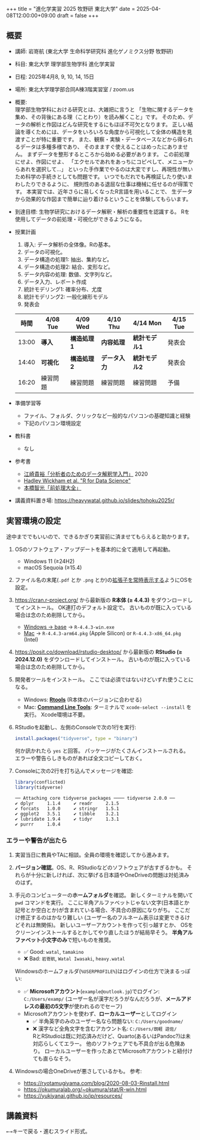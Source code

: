 +++
title = "進化学実習 2025 牧野研 東北大学"
date = 2025-04-08T12:00:00+09:00
draft = false
+++

## 概要

-   講師: 岩嵜航 (東北大学 生命科学研究科 進化ゲノミクス分野 牧野研)
-   科目: 東北大学 理学部生物学科 進化学実習
-   日程: 2025年4月8, 9, 10, 14, 15日
-   場所: 東北大学理学部合同A棟3階実習室 / zoom.us
-   概要:\
    理学部生物学科における研究とは、大雑把に言うと
    「生物に関するデータを集め、その背後にある理（ことわり）を読み解くこと」です。
    そのため、データの解析と作図はどんな研究をするにもほぼ不可欠となります。
    正しい結論を導くためには、データをいろいろな角度から可視化して全体の構造を見渡すことが特に重要です。
    また、観察・実験・データベースなどから得られるデータは多種多様であり、
    そのまますぐ使えることはめったにありません。
    まずデータを整形するところから始める必要があります。
    この前処理にせよ、作図にせよ、
    「エクセルであれをあっちにコピペして、メニューからあれを選択して...」
    といった手作業でやるのは大変ですし、再現性が無いため科学の手続きとしても問題です。
    いつでもだれでも再検証したり使いまわしたりできるように、
    規則性のある退屈な仕事は機械に任せるのが得策です。
    本実習では、近年さらに易しくなったR言語を用いることで、
    生データから効果的な作図まで簡単に辿り着けるということを体験してもらいます。
-   到達目標:
    生物学研究におけるデータ解釈・解析の重要性を認識する。
    Rを使用してデータの前処理・可視化ができるようになる。
-   授業計画
    1. 導入: データ解析の全体像。Rの基本。
    2. データの可視化。
    3. データ構造の処理1: 抽出、集約など。
    4. データ構造の処理2: 結合、変形など。
    5. データ内容の処理: 数値、文字列など。
    6. データ入力、レポート作成
    7. 統計モデリング1: 確率分布、尤度
    8. 統計モデリング2: 一般化線形モデル
    9. 発表会

    | 時間  | 4/08 Tue | 4/09 Wed | 4/10 Thu | 4/14 Mon | 4/15 Tue  |
    | ----- | -------- | -------- | -------- | -------- | -------- |
    | 13:00 | **導入** | **構造処理1** | **内容処理** | **統計モデル1** | 発表会 |
    | 14:40 | **可視化** | **構造処理2** | **データ入力** | **統計モデル2** | 発表会 |
    | 16:20 | 練習問題 | 練習問題 | 練習問題 | 練習問題 | 予備 |

-   準備学習等
    - ファイル、フォルダ、クリックなど一般的なパソコンの基礎知識と経験
    - 下記のパソコン環境設定
-   教科書
    - なし
-   参考書
    - [江崎貴裕「分析者のためのデータ解釈学入門」](https://www.amazon.co.jp/dp/B08Q7RN6XL?&linkCode=ll1&tag=heavywatal-22&linkId=019f7f04e33c452ca54983b45baa71d1&language=ja_JP&ref_=as_li_ss_tl) 2020
    - [Hadley Wickham et al. "R for Data Science"](https://r4ds.hadley.nz/)
    - [本橋智光「前処理大全」](https://www.amazon.co.jp/dp/4774196479?&linkCode=ll1&tag=heavywatal-22&linkId=71fd11103334f289e47373a7205d8392&language=ja_JP&ref_=as_li_ss_tl)
-   講義資料置き場: <https://heavywatal.github.io/slides/tohoku2025r/>


## 実習環境の設定





途中まででもいいので、できるかぎり実習前に済ませてもらえると助かります。

1.  OSのソフトウェア・アップデートを基本的に全て適用して再起動。
    - Windows 11 (≥24H2)
    - macOS Sequoia (≥15.4)
1.  ファイル名の末尾(`.pdf` とか `.png` とか)の[拡張子を常時表示する](https://duckduckgo.com/?q=拡張子+表示)ようにOSを設定。
1.  <https://cran.r-project.org/>
    から最新版の **R本体 (≥ 4.4.3)** をダウンロードしてインストール。
    OK連打のデフォルト設定で。
    古いものが既に入っている場合は念のため削除してから。
    - [Windows → base](https://cran.r-project.org/bin/windows/base) → `R-4.4.3-win.exe`
    - [Mac](https://cran.r-project.org/bin/macosx/)
      → `R-4.4.3-arm64.pkg` (Apple Silicon) or `R-4.4.3-x86_64.pkg` (Intel)
1.  <https://posit.co/download/rstudio-desktop/>
    から最新版の **RStudio (≥ 2024.12.0)** をダウンロードしてインストール。
    古いものが既に入っている場合は念のため削除してから。
1.  開発者ツールをインストール。
    ここでは必須ではないけどいずれ使うことになる。
    - Windows: [**Rtools**](https://cran.r-project.org/bin/windows/Rtools/)
      (R本体のバージョンに合わせる)
    - Mac: [**Command Line Tools**](https://duckduckgo.com/?q=command+line+tools):
      ターミナルで `xcode-select --install` を実行。
      Xcode環境は不要。
1.  RStudioを起動し、左側のConsoleで次の1行を実行:
    ```r
    install.packages("tidyverse", type = "binary")
    ```
    何か訊かれたら `yes` と回答。
    パッケージがたくさんインストールされる。
    エラーや警告らしきものがあれば全文コピーしておく。
1.  Consoleに次の2行を打ち込んでメッセージを確認:
    ```r
    library(conflicted)
    library(tidyverse)
    ```
    
    ```
    ── Attaching core tidyverse packages ──── tidyverse 2.0.0 ──
    ✔ dplyr     1.1.4     ✔ readr     2.1.5
    ✔ forcats   1.0.0     ✔ stringr   1.5.1
    ✔ ggplot2   3.5.1     ✔ tibble    3.2.1
    ✔ lubridate 1.9.4     ✔ tidyr     1.3.1
    ✔ purrr     1.0.4     
    ```


### エラーや警告が出たら

1.  実習当日に教員やTAに相談。全員の環境を確認してから進みます。
1.  **バージョン確認**。OS、R、RStudioなどのソフトウェアが古すぎるかも。
    それらが十分に新しければ、次に挙げる日本語やOneDriveの問題は対処済みのはず。
1.  手元のコンピューターの**ホームフォルダ**を確認。
    新しくターミナルを開いて `pwd` コマンドを実行。
    ここに半角アルファベットじゃない文字(日本語とか記号とか空白とか)が含まれている場合、不具合の原因になりがち。
    ここだけ修正するのはかなり難しい
    (ユーザー名のフルネーム表示は変更できるけどそれは無関係)。
    新しいユーザーアカウントを作って引っ越すとか、
    OSをクリーンインストールするとかしてやり直したほうが結局早そう。
    **半角アルファベット小文字のみ**で短いものを推奨。
    - ✅ Good: `watal`, `tamakino`
    - ❌ Bad: `岩嵜航`, `Watal Iwasaki`, `heavy.watal`

    Windowsのホームフォルダ(`%USERPROFILE%`)はログインの仕方で決まるっぽい:
    - ✅ **Microsoftアカウント**(`example@outlook.jp`)でログイン:
      `C:/Users/examp/` (ユーザー名が漢字だろうがなんだろうが、**メールアドレスの最初の5文字**が使われるのでセーフ)
    - Microsoftアカウントを使わず、**ローカルユーザー**としてログイン
      - ✅ 半角英字のみのユーザー名なら問題ない: `C:/Users/goodname/`
      - ❌ 漢字など全角文字を含むアカウント名: `C:/Users/朗軽 遊佐/`\
        RとRStudioは既に対応済みだけど、Quarto(あるいはPandoc?)は未対応らしくてエラー。
        他のソフトウェアでも不具合が出る危険あり。
        ローカルユーザーを作ったあとでMicrosoftアカウントと紐付けても直らなそう。
1.  Windowsの場合OneDriveが悪さしているかも。
    参考:
    - <https://ryotamugiyama.com/blog/2020-08-03-Rinstall.html>
    - <https://okumuralab.org/~okumura/stat/R-win.html>
    - <https://yukiyanai.github.io/jp/resources/>


## 講義資料

<kbd>←</kbd><kbd>→</kbd>キーで戻る・進むスライド形式。
